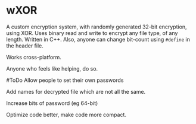 # wXOR
A custom encryption system, with randomly generated 32-bit encryption, using XOR. 
Uses binary read and write to encrypt any file type, of any length.
Written in C++. Also, anyone can change bit-count using `#define` in the header file.

Works cross-platform.

Anyone who feels like helping, do so. 

#ToDo
Allow people to set their own passwords

Add names for decrypted file which are not all the same.

Increase bits of password (eg 64-bit)

Optimize code better, make code more compact.
